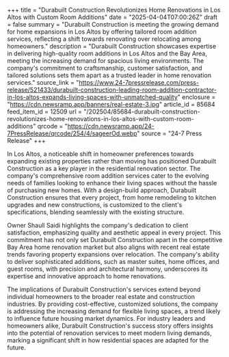 +++
title = "Durabuilt Construction Revolutionizes Home Renovations in Los Altos with Custom Room Additions"
date = "2025-04-04T07:00:26Z"
draft = false
summary = "Durabuilt Construction is meeting the growing demand for home expansions in Los Altos by offering tailored room addition services, reflecting a shift towards renovating over relocating among homeowners."
description = "Durabuilt Construction showcases expertise in delivering high-quality room additions in Los Altos and the Bay Area, meeting the increasing demand for spacious living environments. The company's commitment to craftsmanship, customer satisfaction, and tailored solutions sets them apart as a trusted leader in home renovation services."
source_link = "https://www.24-7pressrelease.com/press-release/521433/durabuilt-construction-leading-room-addition-contractor-in-los-altos-expands-living-spaces-with-unmatched-quality"
enclosure = "https://cdn.newsramp.app/banners/real-estate-3.jpg"
article_id = 85684
feed_item_id = 12509
url = "/202504/85684-durabuilt-construction-revolutionizes-home-renovations-in-los-altos-with-custom-room-additions"
qrcode = "https://cdn.newsramp.app/24-7PressRelease/qrcode/254/4/sageerOd.webp"
source = "24-7 Press Release"
+++

<p>In Los Altos, a noticeable shift in homeowner preferences towards expanding existing properties rather than moving has positioned Durabuilt Construction as a key player in the residential renovation sector. The company's comprehensive room addition services cater to the evolving needs of families looking to enhance their living spaces without the hassle of purchasing new homes. With a design-build approach, Durabuilt Construction ensures that every project, from home remodeling to kitchen upgrades and new constructions, is customized to the client's specifications, blending seamlessly with the existing structure.</p><p>Owner Shaull Saidi highlights the company's dedication to client satisfaction, emphasizing quality and aesthetic appeal in every project. This commitment has not only set Durabuilt Construction apart in the competitive Bay Area home renovation market but also aligns with recent real estate trends favoring property expansions over relocation. The company's ability to deliver sophisticated additions, such as master suites, home offices, and guest rooms, with precision and architectural harmony, underscores its expertise and innovative approach to home renovations.</p><p>The implications of Durabuilt Construction's services extend beyond individual homeowners to the broader real estate and construction industries. By providing cost-effective, customized solutions, the company is addressing the increasing demand for flexible living spaces, a trend likely to influence future housing market dynamics. For industry leaders and homeowners alike, Durabuilt Construction's success story offers insights into the potential of renovation services to meet modern living demands, marking a significant shift in how residential spaces are adapted for the future.</p>